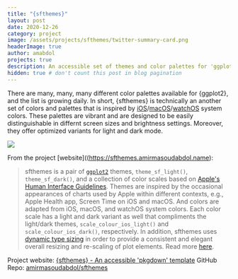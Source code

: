 ```yaml
---
title: "{sfthemes}"
layout: post
date: 2020-12-26
category: project
image: /assets/projects/sfthemes/twitter-summary-card.png
headerImage: true
author: amabdol
projects: true
description: An accessible set of themes and color palettes for 'ggplot2'
hidden: true # don't count this post in blog pagination
---
```


There are many, many, many different color palettes available for {ggplot2}, and the list is growing daily. In short, {sfthemes} is technically an another set of colors and palettes that is inspired by [iOS](https://developer.apple.com/design/human-interface-guidelines/ios/visual-design/color/)/[macOS](https://developer.apple.com/design/human-interface-guidelines/macos/visual-design/color/)/[watchOS](https://developer.apple.com/design/human-interface-guidelines/watchos/visual/color/) system colors. These palettes are vibrant and are designed to be easily distinguishable in differnt screen sizes and brightness settings. Moreover, they offer optimized variants for light and dark mode. 

![](https://sfthemes.amirmasoudabdol.name/reference/figures/front-page-main.png)

From the project [website]((https://sfthemes.amirmasoudabdol.name):

> sfthemes is a pair of [`ggplot2`](https://ggplot2.tidyverse.org) themes, `theme_sf_light()`, `theme_sf_dark()`, and a collection of color scales based on [Apple's Human Interface Guidelines](https://developer.apple.com/design/human-interface-guidelines/). Themes are inspired by the occasional appearances of charts used by Apple within different contexts, e.g., Apple Health app, Screen Time on iOS and macOS. And colors are adapted from iOS, macOS, and watchOS system colors. Each color scale has a light and dark variant as well that compliments the light/dark themes, `scale_colour_ios_light()` and `scale_colour_ios_dark()`, respectively. In addition, sfthemes uses [dynamic type sizing](https://developer.apple.com/design/human-interface-guidelines/ios/visual-design/typography/) in order to provide a consistent and elegant overall resizing and re-scaling of plot elements. Read more [here](articles/typography.html).

<div class="breaker"></div>

Project website: [{sfthemes} - An accessible 'pkgdown' template](https://sfthemes.amirmasoudabdol.name)
GitHub Repo: [amirmasoudabdol/sfthemes](https://github.com/amirmasoudabdol/sfthemes/)